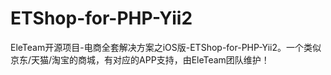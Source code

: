 # ETShop-for-PHP-Yii2
EleTeam开源项目-电商全套解决方案之iOS版-ETShop-for-PHP-Yii2。一个类似京东/天猫/淘宝的商城，有对应的APP支持，由EleTeam团队维护！

